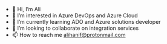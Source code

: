 - 👋 Hi, I’m Ali 
- 👀 I’m interested in Azure DevOps and Azure Cloud
- 🌱 I’m currently learning ADO and Azure solutions developer
- 💞️ I’m looking to collaborate on integration services
- 📫 How to reach me alihanif@protonmail.com

<!---
ahanif77/ahanif77 is a ✨ special ✨ repository because its `README.md` (this file) appears on your GitHub profile.
You can click the Preview link to take a look at your changes.
--->
